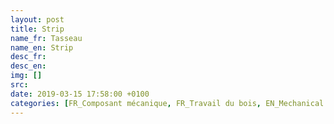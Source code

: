 ```yaml
---
layout: post
title: Strip
name_fr: Tasseau
name_en: Strip
desc_fr: 
desc_en: 
img: []
src: 
date: 2019-03-15 17:58:00 +0100
categories: [FR_Composant mécanique, FR_Travail du bois, EN_Mechanical parts, EN_Woodworking]
---
```

